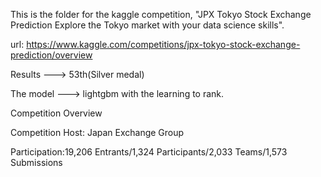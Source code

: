 This is the folder for the kaggle competition, "JPX Tokyo Stock Exchange Prediction Explore the Tokyo market with your data science skills".

url: https://www.kaggle.com/competitions/jpx-tokyo-stock-exchange-prediction/overview

Results ---> 53th(Silver medal)

The model ---> lightgbm with the learning to rank.

Competition Overview

Competition Host: Japan Exchange Group

Participation:19,206 Entrants/1,324 Participants/2,033 Teams/1,573 Submissions

